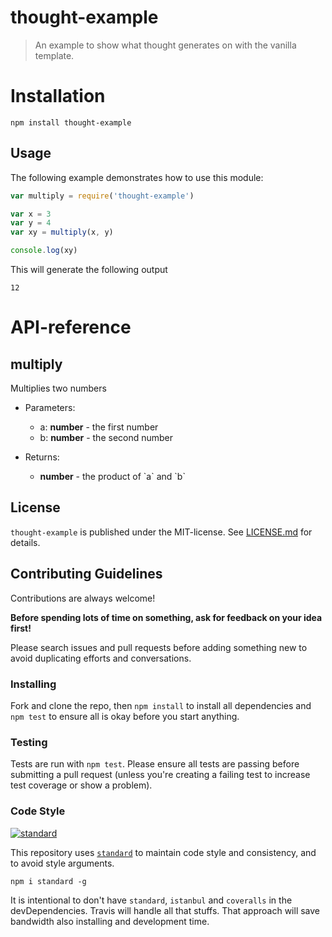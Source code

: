 # thought-example

> An example to show what thought generates on with the vanilla template.


# Installation

```
npm install thought-example
```

## Usage

The following example demonstrates how to use this module:

```js
var multiply = require('thought-example')

var x = 3
var y = 4
var xy = multiply(x, y)

console.log(xy)
```

This will generate the following output

```
12
```

#  API-reference

## multiply

Multiplies two numbers

* Parameters:
  * a: **number** - the first number    
  * b: **number** - the second number    

* Returns:
  * **number** - the product of &#x60;a&#x60; and &#x60;b&#x60;



## License

`thought-example` is published under the MIT-license. 
See [LICENSE.md](LICENSE.md) for details.

## Contributing Guidelines

<!-- Taken from @tunnckoCore: https://github.com/tunnckoCore/coreflow-templates/blob/master/template/CONTRIBUTING.md -->

Contributions are always welcome!

**Before spending lots of time on something, ask for feedback on your idea first!**

Please search issues and pull requests before adding something new to avoid duplicating
efforts and conversations.


### Installing

Fork and clone the repo, then `npm install` to install all dependencies and `npm test` to
ensure all is okay before you start anything.


### Testing

Tests are run with `npm test`. Please ensure all tests are passing before submitting
a pull request (unless you're creating a failing test to increase test coverage or show a problem).

### Code Style

[![standard][standard-image]][standard-url]

This repository uses [`standard`][standard-url] to maintain code style and consistency,
and to avoid style arguments.
```
npm i standard -g
```

It is intentional to don't have `standard`, `istanbul` and `coveralls` in the devDependencies. Travis will handle all that stuffs. That approach will save bandwidth also installing and development time.

[standard-image]: https://cdn.rawgit.com/feross/standard/master/badge.svg
[standard-url]: https://github.com/feross/standard
